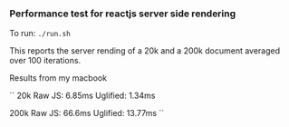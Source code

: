 ### Performance test for reactjs server side rendering

To run: ``./run.sh``

This reports the server rending of a 20k and a 200k document averaged over 100
iterations.

Results from my macbook

``
20k
Raw JS:
6.85ms
Uglified:
1.34ms

200k
Raw JS:
66.6ms
Uglified:
13.77ms
``
